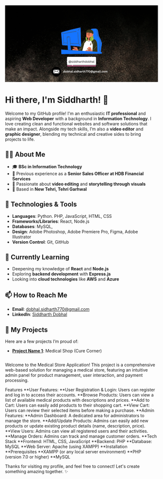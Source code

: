 ![Banner](https://raw.githubusercontent.com/siddharthdobhal/siddharthdobhal/0d163947ad3b4b84eafb2f4653aedf4502152bd2/%40heysidio.png)


# Hi there, I'm Siddharth! 👋

Welcome to my GitHub profile! I'm an enthusiastic **IT professional** and aspiring **Web Developer** with a background in **Information Technology**. I love creating clean and functional websites and software solutions that make an impact. Alongside my tech skills, I’m also a **video editor** and **graphic designer**, blending my technical and creative sides to bring projects to life.

## 👨‍💻 About Me
- 🎓 **BSc in Information Technology**
- 💼 Previous experience as a **Senior Sales Officer at HDB Financial Services**
- 🎥 Passionate about **video editing** and **storytelling through visuals**
- 📍 Based in **New Tehri, Tehri Garhwal**


## 🔧 Technologies & Tools
- **Languages**: Python. PHP, JavaScript, HTML, CSS
- **Frameworks/Libraries**: React, Node.js
- **Databases**: MySQL, 
- **Design**: Adobe Photoshop, Adobe Premiere Pro, Figma, Adobe Illustrator
- **Version Control**: Git, GitHub

## 🌱 Currently Learning
- Deepening my knowledge of **React** and **Node.js**
- Exploring **backend development** with **Express.js**
- Looking into **cloud technologies** like **AWS** and **Azure**


## 📫 How to Reach Me
- **Email**: [dobhal.sidharth770@gmail.com](mailto:dobhal.sidharth770@gmail.com)
- **LinkedIn**: [Siddharth Dobhal](https://www.linkedin.com/in/siddharth-dobhal/)


## 💼 My Projects
Here are a few projects I’m proud of:

- **[Project Name 1](https://github.com/siddharthdobhal/medical_shop.git)**: Medical Shop (Cure Corner)
##
Welcome to the Medical Store Application! This project is a comprehensive web-based solution for managing a medical store, featuring an intuitive admin panel for product management, user interaction, and payment processing.

Features
**User Features:
**User Registration & Login: Users can register and log in to access their accounts.
**Browse Products: Users can view a list of available medical products with descriptions and prices.
**Add to Cart: Users can easily add products to their shopping cart.
**View Cart: Users can review their selected items before making a purchase.
**Admin Features:
**Admin Dashboard: A dedicated area for administrators to manage the store.
**Add/Update Products: Admins can easily add new products or update existing product details (name, description, price).
**View Users: Admins can view all registered users and their activities.
**Manage Orders: Admins can track and manage customer orders.
**Tech Stack
**Frontend: HTML, CSS, JavaScript
**Backend: PHP
**Database: MySQL
**Web Server: Apache (using XAMPP)
**Installation
**Prerequisites
**XAMPP (or any local server environment)
**PHP (version 7.0 or higher)
**MySQL


Thanks for visiting my profile, and feel free to connect! Let's create something amazing together. ✨
